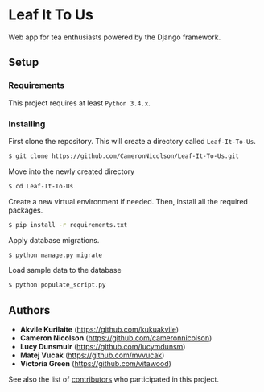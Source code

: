 # Leaf It To Us
Web app for tea enthusiasts powered by the Django framework.

## Setup

### Requirements

This project requires at least `Python 3.4.x`. 

### Installing
First clone the repository. This will create a directory called `Leaf-It-To-Us`.
```bash
$ git clone https://github.com/CameronNicolson/Leaf-It-To-Us.git
```
Move into the newly created directory 
```bash
$ cd Leaf-It-To-Us
```
Create a new virtual environment if needed. Then, install all the required packages.
```bash
$ pip install -r requirements.txt
```
Apply database migrations.
```bash
$ python manage.py migrate
```
Load sample data to the database
```bash
$ python populate_script.py
```
## Authors

* **Akvile Kurilaite** (https://github.com/kukuakvile)
* **Cameron Nicolson** (https://github.com/cameronnicolson)
* **Lucy Dunsmuir** (https://github.com/lucymdunsm)
* **Matej Vucak** (https://github.com/mvvucak)
* **Victoria Green** (https://github.com/vitawood)

See also the list of [contributors](https://github.com/cameronnicolson/Leaf-It-To-Us/contributors) who participated in this project.